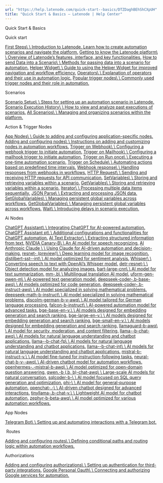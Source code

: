 ```yaml
---
url: "https://help.latenode.com/quick-start--basics/DTZDaghBEhShCXpUH"
title: "Quick Start & Basics – Latenode | Help Center"
---
```


 Quick Start & Basics

  Quick start

[First Steps\\
\\
Introduction to Latenode. Learn how to create automation scenarios and navigate the platform.](https://help.latenode.com/quick-start--basics/DTZDaghBEhShCXpUH/first-steps-/DTZDaghJGHrXtBmguwi) [Getting to know the Latenode platform\\
\\
Overview of Latenode’s features, interface, and key functionalities.](https://help.latenode.com/quick-start--basics/DTZDaghBEhShCXpUH/getting-to-know-the-latenode-platform-/DTZDaggTXJkgbbdFU) [How to send Data into a Scenario\\
\\
Methods for passing data into a scenario for automation.](https://help.latenode.com/quick-start--basics/DTZDaghBEhShCXpUH/how-to-send-data-into-a-scenario-/DTZDagiMzdthdFioie) [Helper Widget\\
\\
Guide to using the Helper Widget for improved navigation and workflow efficiency.](https://help.latenode.com/quick-start--basics/DTZDaghBEhShCXpUH/helper-widget-/DTZDagfXjJzEKJpNFa) [Operators\\
\\
Explanation of operators and their use in automation logic.](https://help.latenode.com/quick-start--basics/DTZDaghBEhShCXpUH/operators/DTZDageWdTNUHEYVGd) [Popular trigger nodes\\
\\
Commonly used trigger nodes and their role in automation.](https://help.latenode.com/quick-start--basics/DTZDaghBEhShCXpUH/popular-trigger-nodes/DTZDagfchEhurkYw)

  Scenarios

[Scenario Setup\\
\\
Steps for setting up an automation scenario in Latenode.](https://help.latenode.com/quick-start--basics/DTZDaghBEhShCXpUH/scenario-setup/DTZDagfoJhZnnJHeS) [Scenario Execution History\\
\\
How to view and analyze past executions of scenarios.](https://help.latenode.com/quick-start--basics/DTZDaghBEhShCXpUH/scenario-execution-history/DTZDagfGCHcoUcQLXe) [All Scenarios\\
\\
Managing and organizing scenarios within the platform.](https://help.latenode.com/quick-start--basics/DTZDaghBEhShCXpUH/all-scenarios/DTZDaghmviVHgqnHRJk)

  Action & Trigger Nodes

[App Nodes\\
\\
Guide to adding and configuring application-specific nodes.](https://help.latenode.com/quick-start--basics/DTZDaghBEhShCXpUH/app-nodes/kEYxeVUmfyytvVZu) [Adding and configuring nodes\\
\\
Instructions on adding and customizing nodes in automation workflows.](https://help.latenode.com/quick-start--basics/DTZDaghBEhShCXpUH/adding-and-configuring-nodes/DTZDagfuLkHPnnHff) [Trigger on Webhook\\
\\
Configuring a webhook trigger to initiate automation.](https://help.latenode.com/quick-start--basics/DTZDaghBEhShCXpUH/trigger-on-webhook/kEYxeVTzopWtLChwG) [Trigger on Mailhook\\
\\
Configuring a mailhook trigger to initiate automation.](https://help.latenode.com/quick-start--basics/DTZDaghBEhShCXpUH/trigger-on-mailhook/TLnbfHScYGoKAvPZf) [Trigger on Run once\\
\\
Executing a one-time automation scenario.](https://help.latenode.com/quick-start--basics/DTZDaghBEhShCXpUH/trigger-on-run-once/kEYxeVTKGxXZXRwUdZ) [Trigger on Schedule\\
\\
Automating actions based on predefined time intervals.](https://help.latenode.com/quick-start--basics/DTZDaghBEhShCXpUH/trigger-on-schedule/kEYxeVUBReHUpkCvA) [Webhook response\\
\\
Handling responses from webhooks in workflows.](https://help.latenode.com/quick-start--basics/DTZDaghBEhShCXpUH/webhook-response/kEYxeVVhjmLrMLMUJH) [HTTP Request\\
\\
Sending and receiving HTTP requests for API communication.](https://help.latenode.com/quick-start--basics/DTZDaghBEhShCXpUH/http-request/kEYxeVVDFKvKetKV) [SetVariables\\
\\
Storing and retrieving variables within a scenario.](https://help.latenode.com/quick-start--basics/DTZDaghBEhShCXpUH/setvariables/kEYxeVVrnrRREzk) [GetVariables\\
\\
Storing and retrieving variables within a scenario.](https://help.latenode.com/quick-start--basics/DTZDaghBEhShCXpUH/getvariables/kEYxeVUHQLkvzfjC) [Iterator\\
\\
Processing multiple data items sequentially.](https://help.latenode.com/quick-start--basics/DTZDaghBEhShCXpUH/iterator/kEYxeVSRmkQjGdJKaC) [JSON Parse\\
\\
Extracting and processing JSON data.](https://help.latenode.com/quick-start--basics/DTZDaghBEhShCXpUH/json-parse/kEYxeVTHqZPhdwuH) [SetGlobalVariables\\
\\
Managing persistent global variables across workflows.](https://help.latenode.com/quick-start--basics/DTZDaghBEhShCXpUH/setglobalvariables/kEYxeVVpDGpMZXkPN) [GetGlobalVariables\\
\\
Managing persistent global variables across workflows.](https://help.latenode.com/quick-start--basics/DTZDaghBEhShCXpUH/getglobalvariables/kEYxeVVfSSKcRLqyh) [Wait\\
\\
Introducing delays in scenario execution.](https://help.latenode.com/quick-start--basics/DTZDaghBEhShCXpUH/wait/kEYxeVTBEAcZSuyu)

  Ai Nodes

[ChatGPT Assistant\\
\\
Integrating ChatGPT for AI-powered automation.](https://help.latenode.com/quick-start--basics/DTZDaghBEhShCXpUH/chatgpt-assistant-/eHdUXtpgcbNrCrjsjJo) [ChatGPT Assistant pt\\
\\
Additional configurations and functionalities for ChatGPT automation.](https://help.latenode.com/quick-start--basics/DTZDaghBEhShCXpUH/chatgpt-assistant-pt/eHdUXtpgbudEbGxxUMPR) [AI Text Extractor\\
\\
Extracting structured information from text.](https://help.latenode.com/quick-start--basics/DTZDaghBEhShCXpUH/ai-text-extractor/kEYxeVVMPSDAxUcgrU) [NVIDIA Canary-B\\
\\
An AI model for speech recognizing.](https://help.latenode.com/quick-start--basics/DTZDaghBEhShCXpUH/nvidia-canary-b/kEYxeVUghWoptwCTaw) [AI Anthropic Claude \\
\\
Using Claude  for AI-driven automation and decision-making.](https://help.latenode.com/quick-start--basics/DTZDaghBEhShCXpUH/ai-anthropic-claude-/kEYxeVUbYAtcDUxUb) [resnet- (preview)\\
\\
Deep learning model for image recognition.](https://help.latenode.com/quick-start--basics/DTZDaghBEhShCXpUH/resnet--preview/kEYxeVUdgfYvZvk) [distilbert-sst--int\\
\\
AI model optimized for sentiment analysis.](https://help.latenode.com/quick-start--basics/DTZDaghBEhShCXpUH/distilbert-sst--int/kEYxeVUhKbWQSqwSp) [Whisper\\
\\
Converting speech to text with OpenAI’s Whisper model.](https://help.latenode.com/quick-start--basics/DTZDaghBEhShCXpUH/whisper/kEYxeVVTEmLNJuyUeF) [detr-resnet-\\
\\
Object detection model for analyzing images.](https://help.latenode.com/quick-start--basics/DTZDaghBEhShCXpUH/detr-resnet-/kEYxeVVWFZKURXGMkLn) [bart-large-cnn\\
\\
AI model for text summarization.](https://help.latenode.com/quick-start--basics/DTZDaghBEhShCXpUH/bart-large-cnn/kEYxeVTnzPPnSxru) [mm-.b\\
\\
Multilingual translation AI model.](https://help.latenode.com/quick-start--basics/DTZDaghBEhShCXpUH/mm-b/kEYxeVVuZAaypMg) [uform-gen-qwen-m\\
\\
AI-powered text generation model.](https://help.latenode.com/quick-start--basics/DTZDaghBEhShCXpUH/uform-gen-qwen-m-/eHdUXtpgcQmnSgHqRLYVq) [deepseek-coder-.b-base-awq\\
\\
AI models optimized for code generation.](https://help.latenode.com/quick-start--basics/DTZDaghBEhShCXpUH/deepseek-coder-b-base-awq/kEYxeVVVjAfdTBDBiH) [deepseek-coder-.b-instruct-awq\\
\\
AI model specialized in solving mathematical problems.](https://help.latenode.com/quick-start--basics/DTZDaghBEhShCXpUH/deepseek-coder-b-instruct-awq/kEYxeVUQbhWBUSyU) [deepseek-math-b-instruct\\
\\
AI model specialized in solving mathematical problems.](https://help.latenode.com/quick-start--basics/DTZDaghBEhShCXpUH/deepseek-math-b-instruct/kEYxeVTmaVSYLiNDjE) [discolm-german-b-v-awq\\
\\
AI model tailored for German language processing.](https://help.latenode.com/quick-start--basics/DTZDaghBEhShCXpUH/discolm-german-b-v-awq/kEYxeVTYcsMwQTDR) [falcon-b-instruct\\
\\
AI-powered automation model for advanced tasks.](https://help.latenode.com/quick-start--basics/DTZDaghBEhShCXpUH/falcon-b-instruct/kEYxeVTRCoGVWYbGsde) [bge-base-en-v.\\
\\
AI models designed for embedding generation and search ranking.](https://help.latenode.com/quick-start--basics/DTZDaghBEhShCXpUH/bge-base-en-v/eHdUXtpgSkCiURYADko) [bge-large-en-v.\\
\\
AI models designed for embedding generation and search ranking.](https://help.latenode.com/quick-start--basics/DTZDaghBEhShCXpUH/bge-large-en-v/eHdUXtpgaaKrWBpmHJVq) [bge-small-en-v.\\
\\
AI models designed for embedding generation and search ranking.](https://help.latenode.com/quick-start--basics/DTZDaghBEhShCXpUH/bge-small-en-v/eHdUXtpgarGQfhzJe) [llamaguard-b-awq\\
\\
AI model for security, moderation, and content filtering.](https://help.latenode.com/quick-start--basics/DTZDaghBEhShCXpUH/llamaguard-b-awq/eHdUXtpgcdYmacBzZFiJ) [llama--b-chat-awq\\
\\
AI models for natural language understanding and chatbot applications.](https://help.latenode.com/quick-start--basics/DTZDaghBEhShCXpUH/llama--b-chat-awq/kEYxeVVTGPvJMndhLj) [llama--b-chat-fp\\
\\
AI models for natural language understanding and chatbot applications.](https://help.latenode.com/quick-start--basics/DTZDaghBEhShCXpUH/llama--b-chat-fp/kEYxeVTALUArsUqwJ) [llama--b-chat-int\\
\\
AI models for natural language understanding and chatbot applications.](https://help.latenode.com/quick-start--basics/DTZDaghBEhShCXpUH/llama--b-chat-int/kEYxeVVAFMoabyNuP) [mistral-b-instruct-v.\\
\\
AI model fine-tuned for instruction-following tasks.](https://help.latenode.com/quick-start--basics/DTZDaghBEhShCXpUH/mistral-b-instruct-v-/xnhYeSSwcQwuaCKtzYLAg) [neural-chat-b-v--awq\\
\\
AI-driven chatbot model for automation workflows.](https://help.latenode.com/quick-start--basics/DTZDaghBEhShCXpUH/neural-chat-b-v--awq/kEYxeVTgJFacXFrHm) [openhermes-.-mistral-b-awq\\
\\
AI model optimized for open-domain question answering.](https://help.latenode.com/quick-start--basics/DTZDaghBEhShCXpUH/openhermes--mistral-b-awq/kEYxeVTkpLfCtiUGCy) [qwen.-b (.b, b)-chat-awq\\
\\
Large-scale AI models for natural conversation.](https://help.latenode.com/quick-start--basics/DTZDaghBEhShCXpUH/qwen-b-b-b-chat-awq/kEYxeVVQQFfhoXjZ) [sqlcoder-b-\\
\\
AI model focused on SQL query generation and optimization.](https://help.latenode.com/quick-start--basics/DTZDaghBEhShCXpUH/sqlcoder-b-/kEYxeVVVeQhsRVsfe) [phi-\\
\\
AI model for general-purpose automation.](https://help.latenode.com/quick-start--basics/DTZDaghBEhShCXpUH/phi-/kEYxeVUqUGXQjXYZb) [openchat-.-\\
\\
AI-driven chatbot designed for advanced interactions.](https://help.latenode.com/quick-start--basics/DTZDaghBEhShCXpUH/openchat--/kEYxeVUqLgkZEntcd) [tinyllama-.b-chat-v.\\
\\
Lightweight AI model for chatbot automation.](https://help.latenode.com/quick-start--basics/DTZDaghBEhShCXpUH/tinyllama-b-chat-v/kEYxeVUtKkExZUG) [zephyr-b-beta-awq\\
\\
AI model optimized for various automation workflows.](https://help.latenode.com/quick-start--basics/DTZDaghBEhShCXpUH/zephyr-b-beta-awq/kEYxeVVCcopQJmAWnB)

  App Nodes

[Telegram Bot\\
\\
Setting up and automating interactions with a Telegram bot.](https://help.latenode.com/quick-start--basics/DTZDaghBEhShCXpUH/telegram-bot-/kwJFUDKeuvrrbaLiZmq)

 ️ Routes

[Adding and configuring routes\\
\\
Defining conditional paths and routing logic within automation workflows.](https://help.latenode.com/quick-start--basics/DTZDaghBEhShCXpUH/adding-and-configuring-routes/DTZDagipKKjCiEJ)

  Authorizations

[Adding and configuring authorizations\\
\\
Setting up authentication for third-party integrations.](https://help.latenode.com/quick-start--basics/DTZDaghBEhShCXpUH/adding-and-configuring-authorizations-/DTZDageZgAmEAkqDYk) [Google Personal Oauth\\
\\
Connecting and authorizing Google services for automation.](https://help.latenode.com/quick-start--basics/DTZDaghBEhShCXpUH/google-personal-oauth/kwJFUDKeUaBACsTnNLB)
